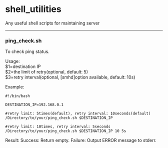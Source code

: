 # shell_utilities
Any useful shell scripts for maintaining server

---

### ping_check.sh

To check ping status. 

Usage:  
	$1=destination IP  
	$2=the limit of retry(optional, default: 5)  
	$3=retry interval(optional, [smhd]option available, default: 10s)  

Example:

```
#!/bin/bash

DESTINATION_IP=192.168.0.1

#retry limit: 5times(default), retry interval: 10seconds(default)
/Directory/to/your/ping_check.sh $DESTINATION_IP

#retry limit: 10times, retry interval: 5seconds
/Directory/to/your/ping_check.sh $DESTINATION_IP 10 5s
```

Result:
Success: Return empty. 
Failure: Output ERROR message to stderr.
